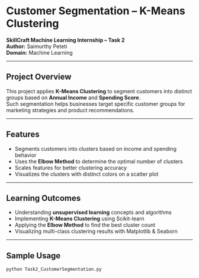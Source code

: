 # Customer Segmentation – K-Means Clustering

**SkillCraft Machine Learning Internship – Task 2**  
**Author:** Saimurthy Peteti  
**Domain:** Machine Learning

---

## Project Overview

This project applies **K-Means Clustering** to segment customers into distinct groups based on **Annual Income** and **Spending Score**.  
Such segmentation helps businesses target specific customer groups for marketing strategies and product recommendations.  

---

## Features

- Segments customers into clusters based on income and spending behavior  
- Uses the **Elbow Method** to determine the optimal number of clusters  
- Scales features for better clustering accuracy  
- Visualizes the clusters with distinct colors on a scatter plot  

---

## Learning Outcomes

- Understanding **unsupervised learning** concepts and algorithms  
- Implementing **K-Means Clustering** using Scikit-learn  
- Applying the **Elbow Method** to find the best cluster count  
- Visualizing multi-class clustering results with Matplotlib & Seaborn  

---

## Sample Usage
```bash
python Task2_CustomerSegmentation.py
